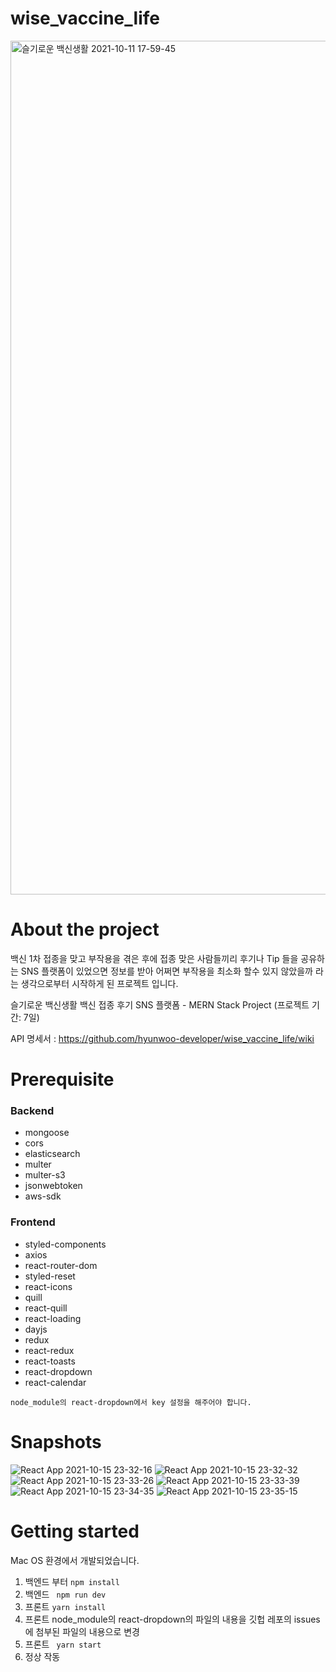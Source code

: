 # wise_vaccine_life
<img width="1366" alt="슬기로운 백신생활 2021-10-11 17-59-45" src="https://user-images.githubusercontent.com/86070069/136762866-01dbc19d-31fd-4a89-84da-c807dd0cecca.png">

# About the project
백신 1차 접종을 맞고 부작용을 겪은 후에 접종 맞은 사람들끼리 후기나 Tip 들을 공유하는 SNS 플랫폼이 있었으면 정보를 받아 어쩌면 부작용을 최소화 할수 있지 않았을까 라는 생각으로부터 시작하게 된 프로젝트 입니다.

슬기로운 백신생활 백신 접종 후기 SNS 플랫폼 - MERN Stack Project (프로젝트 기간: 7일)

API 명세서 : https://github.com/hyunwoo-developer/wise_vaccine_life/wiki

# Prerequisite
### Backend
- mongoose 
- cors 
- elasticsearch 
- multer 
- multer-s3 
- jsonwebtoken 
- aws-sdk

### Frontend
- styled-components 
- axios 
- react-router-dom 
- styled-reset 
- react-icons 
- quill 
- react-quill 
- react-loading 
- dayjs 
- redux 
- react-redux
- react-toasts 
- react-dropdown 
- react-calendar

```node_module의 react-dropdown에서 key 설정을 해주어야 합니다.```

# Snapshots

![React App 2021-10-15 23-32-16](https://user-images.githubusercontent.com/86070069/137505054-a3b3ab1c-5508-4818-8da0-bd8bda4bc864.png)
![React App 2021-10-15 23-32-32](https://user-images.githubusercontent.com/86070069/137505076-ec369787-b082-4d09-a0e1-de464d58eab0.png)
![React App 2021-10-15 23-33-26](https://user-images.githubusercontent.com/86070069/137505095-13081781-c8dc-41ed-b4c3-0ef7744ce46e.png)
![React App 2021-10-15 23-33-39](https://user-images.githubusercontent.com/86070069/137505119-d75f2533-4ad4-42a7-a22f-c892f39cd6a3.png)
![React App 2021-10-15 23-34-35](https://user-images.githubusercontent.com/86070069/137505130-3e795002-69bd-4772-8178-e08a7f438a11.png)
![React App 2021-10-15 23-35-15](https://user-images.githubusercontent.com/86070069/137505144-25c98169-4fa7-4271-b60c-3a7190fa2f61.png)

# Getting started

Mac OS 환경에서 개발되었습니다.

1. 백엔드 부터 ```npm install```
2. 백엔드 ``` npm run dev```
3. 프론트 ```yarn install```
4. 프론트 node_module의 react-dropdown의 파일의 내용을 깃헙 레포의 issues에 첨부된 파일의 내용으로 변경
5. 프론트 ``` yarn start```
6. 정상 작동

